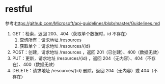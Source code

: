 # restful

参考:<https://github.com/Microsoft/api-guidelines/blob/master/Guidelines.md>

1. GET：检索，返回 200、404（获取单个数据时，id 不存在）
   1. 查询所有：请求地址 /resources
   1. 获取单个：请求地址 /resources/{id}
1. POST：创建，请求地址 /resources ，返回 201（已创建）、400（数据无效）
1. PUT：更新，请求地址 /resources/{id} ，返回 204（无内容）、404（不存在）、400（数据无效）
1. DELETE：请求地址 /resources/{id} 删除，返回 204（无内容）或 404（不存在）
